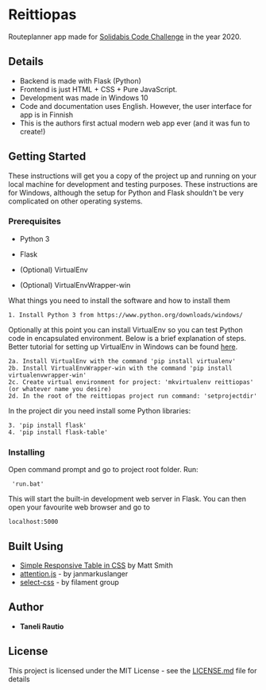 # Reittiopas

Routeplanner app made for [Solidabis Code Challenge](https://koodihaaste.solidabis.com/) in the year 2020.

## Details

  * Backend is made with Flask (Python) 
  * Frontend is just HTML + CSS + Pure JavaScript. 
  * Development was made in Windows 10
  * Code and documentation uses English. However, the user interface for app is in Finnish
  * This is the authors first actual modern web app ever (and it was fun to create!)

## Getting Started

These instructions will get you a copy of the project up and running on your local machine for development and testing purposes. These instructions are for Windows, although the setup for Python and Flask shouldn't be very complicated on other operating systems.

### Prerequisites

  * Python 3 
  * Flask

  * (Optional) VirtualEnv
  * (Optional) VirtualEnvWrapper-win

What things you need to install the software and how to install them

```
1. Install Python 3 from https://www.python.org/downloads/windows/
```

Optionally at this point you can install VirtualEnv so you can test Python code in encapsulated environment. Below is a brief explanation of steps. Better tutorial for setting up VirtualEnv in Windows can be found [here](https://timmyreilly.azurewebsites.net/python-flask-windows-development-environment-setup/). 

```
2a. Install VirtualEnv with the command 'pip install virtualenv'
2b. Install VirtualEnvWrapper-win with the command 'pip install virtualenvwrapper-win'
2c. Create virtual environment for project: 'mkvirtualenv reittiopas' (or whatever name you desire)
2d. In the root of the reittiopas project run command: 'setprojectdir'
```

In the project dir you need install some Python libraries:

```
3. 'pip install flask'
4. 'pip install flask-table'
```

### Installing

Open command prompt and go to project root folder. Run:

```
 'run.bat'
```
This will start the built-in development web server in Flask. You can then open your favourite web browser and go to 

```
localhost:5000
```

## Built Using

* [Simple Responsive Table in CSS](https://codepen.io/AllThingsSmitty/pen/MyqmdM) by Matt Smith
* [attention.js](https://github.com/janmarkuslanger/attention.js) - by janmarkuslanger
* [select-css](https://github.com/filamentgroup/select-css) - by filament group

## Author

* **Taneli Rautio**

## License

This project is licensed under the MIT License - see the [LICENSE.md](LICENSE.md) file for details
